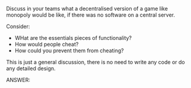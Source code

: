 Discuss in your teams what a decentralised version of a game like monopoly would be like, if there was no software on a central server.

Consider:

  * WHat are the essentials pieces of functionality?
  * How would people cheat?
  * How could you prevent them from cheating?

This is just a general discussion, there is no need to write any code or do any detailed design.



ANSWER:


  
